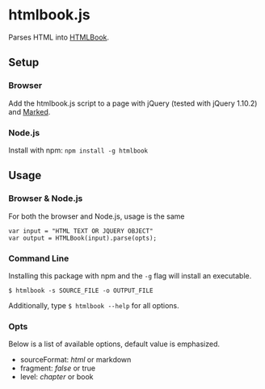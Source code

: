 # htmlbook.js

Parses HTML into [HTMLBook](https://github.com/oreillymedia/htmlbook).

## Setup

### Browser

Add the htmlbook.js script to a page with jQuery (tested with jQuery 1.10.2) and [Marked](https://github.com/chjj/marked).

### Node.js

Install with npm: `npm install -g htmlbook`

## Usage

### Browser & Node.js

For both the browser and Node.js, usage is the same

```
var input = "HTML TEXT OR JQUERY OBJECT"
var output = HTMLBook(input).parse(opts);
```

### Command Line

Installing this package with npm and the `-g` flag will install an executable.

```
$ htmlbook -s SOURCE_FILE -o OUTPUT_FILE
```

Additionally, type `$ htmlbook --help` for all options.

### Opts

Below is a list of available options, default value is emphasized.

- sourceFormat: _html_ or markdown
- fragment: _false_ or true
- level: _chapter_ or book